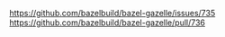 https://github.com/bazelbuild/bazel-gazelle/issues/735
https://github.com/bazelbuild/bazel-gazelle/pull/736
